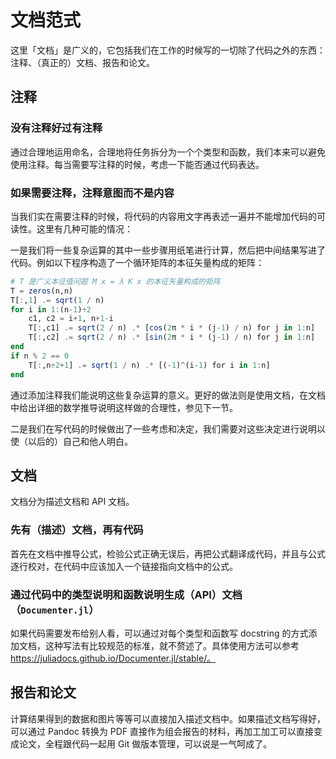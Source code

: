 # 文档范式

这里「文档」是广义的，它包括我们在工作的时候写的一切除了代码之外的东西：注释、（真正的）文档、报告和论文。

## 注释

### 没有注释好过有注释

通过合理地运用命名，合理地将任务拆分为一个个类型和函数，我们本来可以避免使用注释。每当需要写注释的时候，考虑一下能否通过代码表达。

### 如果需要注释，注释意图而不是内容

当我们实在需要注释的时候，将代码的内容用文字再表述一遍并不能增加代码的可读性。这里有几种可能的情况：

一是我们将一些复杂运算的其中一些步骤用纸笔进行计算，然后把中间结果写进了代码。例如以下程序构造了一个循环矩阵的本征矢量构成的矩阵：

```julia
# T 是广义本征值问题 M x = λ K x 的本征矢量构成的矩阵
T = zeros(n,n)
T[:,1] .= sqrt(1 / n)
for i in 1:(n-1)÷2
    c1, c2 = i+1, n+1-i
    T[:,c1] .= sqrt(2 / n) .* [cos(2π * i * (j-1) / n) for j in 1:n]
    T[:,c2] .= sqrt(2 / n) .* [sin(2π * i * (j-1) / n) for j in 1:n]
end
if n % 2 == 0
    T[:,n÷2+1] .= sqrt(1 / n) .* [(-1)^(i-1) for i in 1:n]
end
```

通过添加注释我们能说明这些复杂运算的意义。更好的做法则是使用文档，在文档中给出详细的数学推导说明这样做的合理性，参见下一节。

二是我们在写代码的时候做出了一些考虑和决定，我们需要对这些决定进行说明以使（以后的）自己和他人明白。

## 文档

文档分为描述文档和 API 文档。

### 先有（描述）文档，再有代码

首先在文档中推导公式，检验公式正确无误后，再把公式翻译成代码，并且与公式逐行校对，在代码中应该加入一个链接指向文档中的公式。

### 通过代码中的类型说明和函数说明生成（API）文档（`Documenter.jl`）

如果代码需要发布给别人看，可以通过对每个类型和函数写 docstring 的方式添加文档，这种写法有比较规范的标准，就不赘述了。具体使用方法可以参考 https://juliadocs.github.io/Documenter.jl/stable/。

## 报告和论文

计算结果得到的数据和图片等等可以直接加入描述文档中。如果描述文档写得好，可以通过 Pandoc 转换为 PDF 直接作为组会报告的材料，再加工加工可以直接变成论文，全程跟代码一起用 Git 做版本管理，可以说是一气呵成了。

